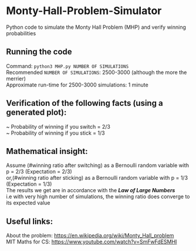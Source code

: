 # Monty-Hall-Problem-Simulator


Python code to simulate the Monty Hall Problem (MHP) and verify winning probabilities<br />
   
## **Running the code** <br />
Command: ```python3 MHP.py NUMBER OF SIMULATIONS``` <br />
Recommended ```NUMBER OF SIMULATIONS```: 2500-3000 (although the more the merrier)<br />
Approximate run-time for 2500-3000 simulations: 1 minute<br />

## Verification of the following facts (using a generated plot):<br />
   
~ Probability of winning if you switch = 2/3<br />
~ Probability of winning if you stick = 1/3<br />

## Mathematical insight:<br />
Assume (#winning ratio after switching) as a Bernoulli random variable with p = 2/3 (Expectation = 2/3)<br />
or,(#winning ratio after sticking) as a Bernoulli random variable with p = 1/3 (Expectation = 1/3)<br />
The results we get are in accordance with the ***Law of Large Numbers***<br /> i.e with very high number of simulations, the winning ratio does converge to its expected value
   
## Useful links: <br />
About the problem: https://en.wikipedia.org/wiki/Monty_Hall_problem <br />
MIT Maths for CS: https://www.youtube.com/watch?v=SmFwFdESMHI
   
